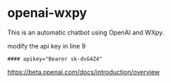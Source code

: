 # openai-wxpy

This is an automatic chatbot using OpenAI and WXpy.


modify the api key in line 9

```
#### apikey="Bearer sk-dvG4Z4"
```

https://beta.openai.com/docs/introduction/overview
